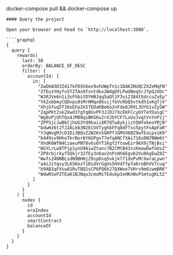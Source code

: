 
docker-compose pull && docker-compose up
```
#### Query the project

Open your browser and head to `http://localhost:3000`.

````graphql
{
  query {
    rewards(
      last: 50
      orderBy: BALANCE_OF_DESC
      filter: {
        accountId: {
          in: [
            "ZwDkW3D3Z417kFDSh6ez9xhUWpTn1c1DAKZHUQCZXZeMqFN"
            "ZfEuzYHyfo5TZfAx9fsntdkx2W4gDFLPwUNeqSrJTpQJXDc"
            "W3RJVe6n1i3sFhbitDYHBJqq5aQt1F3vi2384tSdccuZxEp"
            "YkZxbbmyCQDvpu9sMrHMqx86sijfbVcRbQ5vtkdh1xKgTjV"
            "XhjGfuq5T1KoEFp2k5TEDaKBe6o2nFdo8JRXL3UYb1vZySW"
            "ZqpPKt2sk2Xwd1YgYq8UvPF3JJDJ7XcEKFCcybYTeYDaigC"
            "Wg8vPjUhTQx4JM88qsBKG6u2rXJbYCF7LxUxJvqtVvYnPzj"
            "ZPPSjcJwBkCjhUG3Yd9kaii8R7QTw8ykjiztQHfokeoYMjN"
            "bdwHz6t2fJ2ALk63N2ECUVTyghbFFq8dFTss5pytFxApFaR"
            "YJqWvgMJcD1Di3BQvZ2W2KnSGKPfJGMVX6BZ9wfEaipviK9"
            "b449sv9HhoTkrBor6Y6GPgv77mfqANCfXAi716sDN7BWm6t"
            "XhdK6WfN4CzaeuPNT8v6s6YT1KgY2ftowEzr9KX9jTNjBsi"
            "WGYLrLw8TPjp1ynU9AiwZtanc7B2CMtB43ssKmawDwfoUsZ"
            "ZP8rbjrkyf5Qkjr32fEy3n6av2nPzHh6Egv62Vu8kgEwZ8Z"
            "Wwfs24NNBLsdN9BHHj29spDsq5vkjk771dxPvMrXwraLywn"
            "a4iJiYqsy3LK5KezfiDidVrGgUs5HVdffp7a6roBhVV7cuq"
            "b9AB1qFXsw81RuTBQ1sCP6PQ6k27QXWoe7VHrv9m6iwmBRK"
            "WdwRSePZTEa61BJNqu3cmoMiTE4ukp3xHKnNvP1mtugKL52"
          ]
        }
      }
    ) {
      nodes {
        id
        eraIndex
        accountId
        smartContract
        balanceOf
      }
    }
  }
}
````
